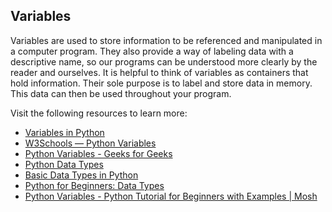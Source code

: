 ## Variables

Variables are used to store information to be referenced and manipulated in a computer program. They also provide a way of labeling data with a descriptive name, so our programs can be understood more clearly by the reader and ourselves. It is helpful to think of variables as containers that hold information. Their sole purpose is to label and store data in memory. This data can then be used throughout your program.

Visit the following resources to learn more:

- [Variables in Python](https://realpython.com/python-variables)
- [W3Schools — Python Variables](https://www.w3schools.com/python/python_variables.asp)
- [Python Variables - Geeks for Geeks](https://www.geeksforgeeks.org/python-variables/)
- [Python Data Types](https://www.w3schools.com/python/python_datatypes.asp)
- [Basic Data Types in Python](https://realpython.com/python-data-types/)
- [Python for Beginners: Data Types](https://thenewstack.io/python-for-beginners-data-types/)
- [Python Variables - Python Tutorial for Beginners with Examples | Mosh](https://www.youtube.com/watch?v=cQT33yu9pY8)

